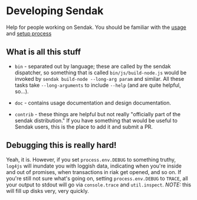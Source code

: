 # Developing Sendak

Help for people working on Sendak. You should be familiar with the
[usage](README.md#usage) and [setup process](README#setting-up-sendak)

What is all this stuff
---

* `bin` - separated out by language; these are called by the sendak
dispatcher, so something that is called `bin/js/build-node.js` would be
invoked by `sendak build-node --long-arg param` and similar. All these tasks
take `--long-arguments` to include `--help` (and are quite helpful,
so&hellip;).

* `doc` - contains usage documentation and design documentation.

* `contrib` - these things are helpful but not really "officially part of the
sendak distribution." If you have something that would be useful to Sendak
users, this is the place to add it and submit a PR.

Debugging this is really hard!
---

Yeah, it is. However, if you set `process.env.DEBUG` to something truthy,
`log4js` will inundate you with loggish data, indicating when you&apos;re
inside and out of promises, when transactions in riak get opened, and so on.
If you&apos;re still not sure what&apos;s going on, setting `process.env.DEBUG`
to `TRACE`, all your output to stdout will go via `console.trace` and
`util.inspect`. *NOTE:* this will fill up disks very, very quickly.
